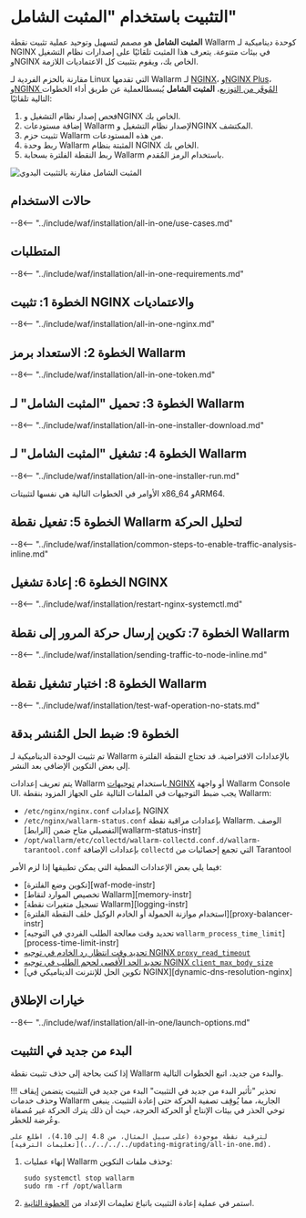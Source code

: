 # التثبيت باستخدام "المثبت الشامل"

**المثبت الشامل** هو مصمم لتسهيل وتوحيد عملية تثبيت نقطة Wallarm كوحدة ديناميكية لـ NGINX في بيئات متنوعة. يتعرف هذا المثبت تلقائيًا على إصدارات نظام التشغيل وNGINX الخاص بك، ويقوم بتثبيت كل الاعتماديات اللازمة.

مقارنة بالحزم الفردية لـ Linux التي تقدمها Wallarm لـ [NGINX](individual-packages-nginx-stable.md)، و[NGINX Plus](individual-packages-nginx-plus.md)، و[NGINX المُوفَر من التوزيع](individual-packages-nginx-distro.md)، **المثبت الشامل** يُبسطالعملية عن طريق أداء الخطوات التالية تلقائيًا:

1. فحص إصدار نظام التشغيل وNGINX الخاص بك.
1. إضافة مستودعات Wallarm لإصدار نظام التشغيل وNGINX المكتشف.
1. تثبيت حزم Wallarm من هذه المستودعات.
1. ربط وحدة Wallarm المثبتة بنظام NGINX الخاص بك.
1. ربط النقطة الفلترة بسحابة Wallarm باستخدام الرمز المُقدم.

![المثبت الشامل مقارنة بالتثبيت اليدوي](../../../../images/installation-nginx-overview/manual-vs-all-in-one.png)

## حالات الاستخدام

--8<-- "../include/waf/installation/all-in-one/use-cases.md"

## المتطلبات

--8<-- "../include/waf/installation/all-in-one-requirements.md"

## الخطوة 1: تثبيت NGINX والاعتماديات

--8<-- "../include/waf/installation/all-in-one-nginx.md"

## الخطوة 2: الاستعداد برمز Wallarm

--8<-- "../include/waf/installation/all-in-one-token.md"

## الخطوة 3: تحميل "المثبت الشامل" لـ Wallarm

--8<-- "../include/waf/installation/all-in-one-installer-download.md"

## الخطوة 4: تشغيل "المثبت الشامل" لـ Wallarm

--8<-- "../include/waf/installation/all-in-one-installer-run.md"

الأوامر في الخطوات التالية هي نفسها لتثبيتات x86_64 وARM64.

## الخطوة 5: تفعيل نقطة Wallarm لتحليل الحركة

--8<-- "../include/waf/installation/common-steps-to-enable-traffic-analysis-inline.md"

## الخطوة 6: إعادة تشغيل NGINX

--8<-- "../include/waf/installation/restart-nginx-systemctl.md"

## الخطوة 7: تكوين إرسال حركة المرور إلى نقطة Wallarm

--8<-- "../include/waf/installation/sending-traffic-to-node-inline.md"

## الخطوة 8: اختبار تشغيل نقطة Wallarm

--8<-- "../include/waf/installation/test-waf-operation-no-stats.md"

## الخطوة 9: ضبط الحل المُنشر بدقة

تم تثبيت الوحدة الديناميكية لـ Wallarm بالإعدادات الافتراضية. قد تحتاج النقطة الفلترة إلى بعض التكوين الإضافي بعد النشر.

يتم تعريف إعدادات Wallarm باستخدام [توجيهات NGINX](../../../../admin-en/configure-parameters-en.md) أو واجهة Wallarm Console UI. يجب ضبط التوجيهات في الملفات التالية على الجهاز المزود بنقطة Wallarm:

* `/etc/nginx/nginx.conf` بإعدادات NGINX
* `/etc/nginx/wallarm-status.conf` بإعدادات مراقبة نقطة Wallarm. الوصف التفصيلي متاح ضمن [الرابط][wallarm-status-instr]
* `/opt/wallarm/etc/collectd/wallarm-collectd.conf.d/wallarm-tarantool.conf` بإعدادات الإضافة `collectd` التي تجمع إحصائيات من Tarantool

فيما يلي بعض الإعدادات النمطية التي يمكن تطبيقها إذا لزم الأمر:

* [تكوين وضع الفلترة][waf-mode-instr]
* [تخصيص الموارد لنقاط Wallarm][memory-instr]
* [تسجيل متغيرات نقطة Wallarm][logging-instr]
* [استخدام موازنة الحمولة أو الخادم الوكيل خلف النقطة الفلترة][proxy-balancer-instr]
* [تحديد وقت معالجة الطلب الفردي في التوجيه `wallarm_process_time_limit`][process-time-limit-instr]
* [تحديد وقت انتظار رد الخادم في توجيه NGINX `proxy_read_timeout`](https://nginx.org/en/docs/http/ngx_http_proxy_module.html#proxy_read_timeout)
* [تحديد الحد الأقصى لحجم الطلب في توجيه NGINX `client_max_body_size`](https://nginx.org/en/docs/http/ngx_http_core_module.html#client_max_body_size)
* [تكوين الحل للإنترنت الديناميكي في NGINX][dynamic-dns-resolution-nginx]

## خيارات الإطلاق

--8<-- "../include/waf/installation/all-in-one/launch-options.md"

## البدء من جديد في التثبيت

إذا كنت بحاجة إلى حذف تثبيت نقطة Wallarm والبدء من جديد، اتبع الخطوات التالية.

!!! تحذير "تأثير البدء من جديد في التثبيت"
    البدء من جديد في التثبيت يتضمن إيقاف وحذف خدمات Wallarm الجارية، مما يُوقِف تصفية الحركة حتى إعادة التثبيت. ينبغى توخي الحذر في بيئات الإنتاج أو الحركة الحرجة، حيث أن ذلك يترك الحركة غير مُصفاة وعُرضة للخطر.

    لترقية نقطة موجودة (على سبيل المثال، من 4.8 إلى 4.10)، اطلع على [تعليمات الترقية](../../../../updating-migrating/all-in-one.md).

1. إنهاء عمليات Wallarm وحذف ملفات التكوين:

    ```
    sudo systemctl stop wallarm
    sudo rm -rf /opt/wallarm
    ```
1. استمر في عملية إعادة التثبيت باتباع تعليمات الإعداد من [الخطوة الثانية](#step-2-prepare-wallarm-token).